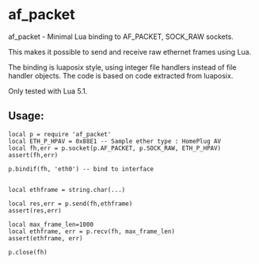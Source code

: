# af_packet 
af_packet - Minimal Lua binding to AF_PACKET, SOCK_RAW sockets. 

This makes it possible to send and receive raw ethernet frames using Lua.

The binding is luaposix style, using integer file handlers instead of
file handler objects. The code is based on code extracted from luaposix.

Only tested with Lua 5.1.

## Usage:

	local p = require 'af_packet'
	local ETH_P_HPAV = 0x88E1 -- Sample ether type : HomePlug AV 
	local fh,err = p.socket(p.AF_PACKET, p.SOCK_RAW, ETH_P_HPAV)
	assert(fh,err)

	p.bindif(fh, 'eth0') -- bind to interface


	local ethframe = string.char(...)

	local res,err = p.send(fh,ethframe)
	assert(res,err)

	local max_frame_len=1000
	local ethframe, err = p.recv(fh, max_frame_len)
	assert(ethframe, err)

	p.close(fh)

